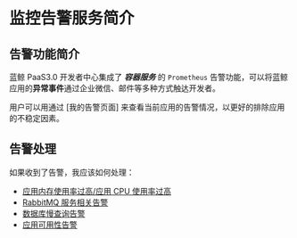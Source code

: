 # 监控告警服务简介

## 告警功能简介

蓝鲸 PaaS3.0 开发者中心集成了 ***容器服务*** 的 `Prometheus` 告警功能，可以将蓝鲸应用的**异常事件**通过企业微信、邮件等多种方式触达开发者。

用户可以用通过 [我的告警页面] 来查看当前应用的告警情况，以更好的排除应用的不稳定因素。

## 告警处理

如果收到了告警，我应该如何处理：

- [应用内存使用率过高/应用 CPU 使用率过高](./handle_resource_alerts.md)
- [RabbitMQ 服务相关告警](./handle_rabbitmq_alerts.md)
- [数据库慢查询告警](./handle_slow_query_alerts.md)
- [应用可用性告警](./handle_availability_alerts.md)
